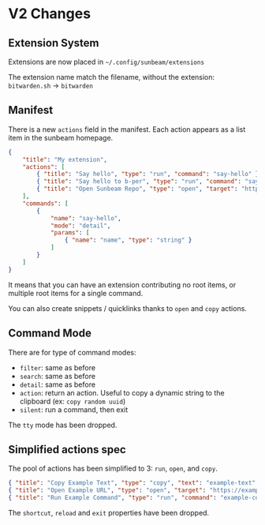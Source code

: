 # V2 Changes

## Extension System

Extensions are now placed in `~/.config/sunbeam/extensions`

The extension name match the filename, without the extension: `bitwarden.sh` -> `bitwarden`

## Manifest

There is a new `actions` field in the manifest. Each action appears as a list item in the sunbeam homepage.

```json
{
    "title": "My extension",
    "actions": [
        { "title": "Say hello", "type": "run", "command": "say-hello" },
        { "title": "Say hello to b-per", "type": "run", "command": "say-hello", "params": { "name": "b-per" } },
        { "title": "Open Sunbeam Repo", "type": "open", "target": "https://github.com/pomdtr/sunbeam" },
    ],
    "commands": [
        {
            "name": "say-hello",
            "mode": "detail",
            "params": [
                { "name": "name", "type": "string" }
            ]
        }
    ]
}
```

It means that you can have an extension contributing no root items, or multiple root items for a single command.

You can also create snippets / quicklinks thanks to `open` and `copy` actions.

## Command Mode

There are for type of command modes:

- `filter`: same as before
- `search`: same as before
- `detail`: same as before
- `action`: return an action. Useful to copy a dynamic string to the clipboard (ex: `copy random uuid`)
- `silent`: run a command, then exit

The `tty` mode has been dropped.

## Simplified actions spec

The pool of actions has been simplified to 3: `run`, `open`, and `copy`.

```json
{ "title": "Copy Example Text", "type": "copy", "text": "example-text" }
{ "title": "Open Example URL", "type": "open", "target": "https://example.com"}
{ "title": "Run Example Command", "type": "run", "command": "example-command", "params": {"example": true} }
```

The `shortcut`, `reload` and `exit` properties have been dropped.

